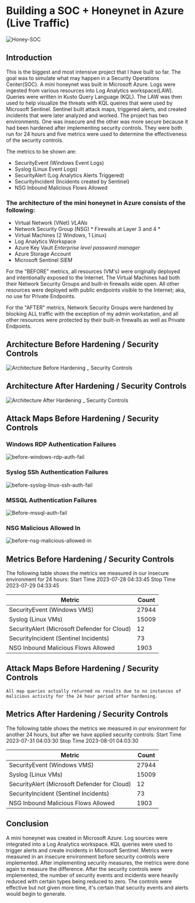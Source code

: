 # Building a SOC + Honeynet in Azure (Live Traffic)

![Honey-SOC](https://github.com/esteban-flores/Azure-SOC-Honey-Net/assets/60724828/44e05698-60f3-434c-ab69-7a2f8c324a6d)

## Introduction

This is the biggest and most intensive project that I have built so far. The goal was to simulate what may happen in a Security Operations Center(SOC).
A mini honeynet was built in Microsoft Azure. Logs were ingested from various resources into Log Analytics workspace(LAW). Queries were written in Kusto Query Language (KQL).
The LAW was then used to help visualize the threats with KQL queires that were used by Microsoft Sentinel.
Sentinel built attack maps, triggered alerts, and created incidents that were later analyzed and worked. 
The project has two environments. One was insecure and the other was more secure because it had been hardened after implementing security controls. 
They were both run for 24 hours and five metrics were used to determine the effectiveness of the security controls. <br>

The metrics to be shown are:

- SecurityEvent (Windows Event Logs)
- Syslog (Linux Event Logs)
- SecurityAlert (Log Analytics Alerts Triggered)
- SecurityIncident (Incidents created by Sentinel)
- NSG Inbound Malicious Flows Allowed 
<!-- -AzureNetworkAnalytics_CL (Malicious Flows allowed into our honeynet) -->

### The architecture of the mini honeynet in Azure consists of the following:

- Virtual Network (VNet) *VLANs*
- Network Security Group (NSG) * Firewalls at Layer 3 and 4 *
- Virtual Machines (2 Windows, 1 Linux)
- Log Analytics Workspace
- Azure Key Vault *Enterprise level password manager*
- Azure Storage Account
- Microsoft Sentinel *SIEM*

For the "BEFORE" metrics, all resources (VM's) were originally deployed and intentionally exposed to the Internet.
The Virtual Machines had both their Network Security Groups and built-in firewalls wide open. All other resources were deployed with public endpoints visible to the Internet; aka, no use for Private Endpoints.

For the "AFTER" metrics, Network Security Groups were hardened by blocking ALL traffic with the exception of my admin workstation, and all other resources were protected by their built-in firewalls as well as Private Endpoints.

## Architecture Before Hardening / Security Controls

![Architecture Before Hardening _ Security Controls](https://github.com/esteban-flores/Azure-SOC-Honey-Net/assets/60724828/fc8bf287-b3d6-4ef9-a408-d76d3daba70a)

## Architecture After Hardening / Security Controls

![Architecture After Hardening _ Security Controls](https://github.com/esteban-flores/Azure-SOC-Honey-Net/assets/60724828/ad54d51b-f975-4331-98da-8132b0901d7b)

## Attack Maps Before Hardening / Security Controls

<h3>Windows RDP Authentication Failures</h3>

![before-windows-rdp-auth-fail](https://github.com/esteban-flores/Azure-SOC-Honey-Net/assets/60724828/6c0472c8-3ca1-4237-8091-a5bca2144cb1)<br>

<h3>Syslog SSh Authentication Failures</h3>

![before-syslog-linux-ssh-auth-fail](https://github.com/esteban-flores/Azure-SOC-Honey-Net/assets/60724828/123899df-b4a2-4cac-ae9c-d9c1ca3ada3a)<br>

<h3>MSSQL Authentication Failures</h3>

![Before-mssql-auth-fail](https://github.com/esteban-flores/Azure-SOC-Honey-Net/assets/60724828/52f1e407-a6d5-4d93-9edb-a0c3f528d735)<br>

<h3>NSG Malicious Allowed In</h3>

![before-nsg-malicious-allowed-in](https://github.com/esteban-flores/Azure-SOC-Honey-Net/assets/60724828/cf3ca6cc-6a6d-47fd-a862-126cd4fb25cf)<br>

<!--
  Josh's Maps
![NSG Allowed Inbound Malicious Flows](https://i.imgur.com/1qvswSX.png)<br>
![Linux Syslog Auth Failures](https://i.imgur.com/G1YgZt6.png)<br>
![Windows RDP/SMB Auth Failures](https://i.imgur.com/ESr9Dlv.png)<br>
-->

## Metrics Before Hardening / Security Controls

The following table shows the metrics we measured in our insecure environment for 24 hours:
Start Time 2023-07-28 04:33:45
Stop Time 2023-07-29 04:33:45

| Metric                                                 | Count
| ------------------------------------------------------ | -----
| SecurityEvent (Windows VMS)                            | 27944
| Syslog (Linux VMs)                                     | 15009
| SecurityAlert (Microsoft Defender for Cloud)           | 12
| SecurityIncident (Sentinel Incidents)                  | 73
| NSG Inbound Malicious Flows Allowed                    | 1903

## Attack Maps Before Hardening / Security Controls

```All map queries actually returned no results due to no instances of malicious activity for the 24 hour period after hardening.```

## Metrics After Hardening / Security Controls

The following table shows the metrics we measured in our environment for another 24 hours, but after we have applied security controls:
Start Time 2023-07-31 04:03:30
Stop Time	2023-08-01 04:03:30

| Metric                                                 | Count
| ------------------------------------------------------ | -----
| SecurityEvent (Windows VMS)                            | 27944
| Syslog (Linux VMs)                                     | 15009
| SecurityAlert (Microsoft Defender for Cloud)           | 12
| SecurityIncident (Sentinel Incidents)                  | 73
| NSG Inbound Malicious Flows Allowed                    | 1903

## Conclusion

A mini honeynet was created in Microsoft Azure. Log sources were integrated into a Log Analytics workspace. 
KQL queries were used to trigger alerts and create incidents in Microsoft Sentinel. 
Metrics were measured in an insecure environment before security controls were implemented. After implementing security measures, the metrics were done again to measure the difference. 
After the security controls were implemented, the number of security events and incidents were heavily reduced with certain types being reduced to zero.
The controls were effective but not given more time, it's certain that security events and alerts would begin to generate.
